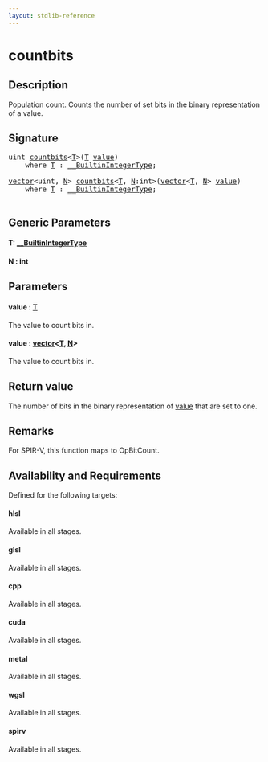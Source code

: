 ```yaml
---
layout: stdlib-reference
---
```


# countbits

## Description

Population count.
Counts the number of set bits in the binary representation of a value.



## Signature 

<pre>
<span class="code_keyword">uint</span> <a href="countbits.html">countbits</a>&lt;<a href="countbits.html#typeparam-T" class="code_type">T</a>&gt;(<a href="countbits.html#typeparam-T" class="code_type">T</a> <a href="countbits.html#decl-value" class="code_param">value</a>)
    <span class='code_keyword'>where</span> <a href="countbits.html#typeparam-T" class="code_type">T</a> : <a href="index.html" class="code_type">__BuiltinIntegerType</a>;

<a href="index.html" class="code_type">vector</a>&lt;<span class="code_keyword">uint</span>, <a href="countbits.html#decl-N" class="code_var">N</a>&gt; <a href="countbits.html">countbits</a>&lt;<a href="countbits.html#typeparam-T" class="code_type">T</a>, <a href="countbits.html#decl-N" class="code_var">N</a>:<span class="code_keyword">int</span>&gt;(<a href="index.html" class="code_type">vector</a>&lt;<a href="countbits.html#typeparam-T" class="code_type">T</a>, <a href="countbits.html#decl-N" class="code_var">N</a>&gt; <a href="countbits.html#decl-value" class="code_param">value</a>)
    <span class='code_keyword'>where</span> <a href="countbits.html#typeparam-T" class="code_type">T</a> : <a href="index.html" class="code_type">__BuiltinIntegerType</a>;

</pre>

## Generic Parameters

####  <a id="typeparam-T"></a>T: [\_\_BuiltinIntegerType](../interfaces/0_builtinintegertype-029g/index)
####  <a id="decl-N"></a>N  : int

## Parameters

####  <a id="decl-value"></a>value  : [T](countbits#typeparam-T)
The value to count bits in.

####  <a id="decl-value"></a>value  : [vector](../types/vector/index)\<[T](../types/vector/index#typeparam-T), [N](../types/vector/index#decl-N)\>
The value to count bits in.


## Return value
The number of bits in the binary representation of <span class='code'><a href="countbits.html#decl-value" class="code_param">value</a></span> that are set to one.

## Remarks
For SPIR-V, this function maps to <span class='code'>OpBitCount</span>.


## Availability and Requirements

Defined for the following targets:

#### hlsl
Available in all stages.

#### glsl
Available in all stages.

#### cpp
Available in all stages.

#### cuda
Available in all stages.

#### metal
Available in all stages.

#### wgsl
Available in all stages.

#### spirv
Available in all stages.



